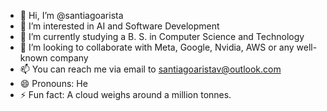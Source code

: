 - 👋 Hi, I’m @santiagoarista
- 👀 I’m interested in AI and Software Development
- 🌱 I’m currently studying a B. S. in Computer Science and Technology
- 💞️ I’m looking to collaborate with Meta, Google, Nvidia, AWS or any well-known company 
- 📫 You can reach me via email to santiagoaristav@outlook.com
- 😄 Pronouns: He
- ⚡ Fun fact: A cloud weighs around a million tonnes.

<!---
santiagoarista/santiagoarista is a ✨ special ✨ repository because its `README.md` (this file) appears on your GitHub profile.
You can click the Preview link to take a look at your changes.
--->
